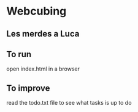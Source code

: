 # Webcubing
## Les merdes a Luca

## To run

open index.html in a browser

## To improve

read the todo.txt file to see what tasks is up to do

